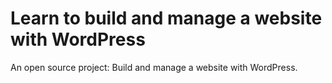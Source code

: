 # Learn to build and manage a website with WordPress
An open source project: Build and manage a website with WordPress.

